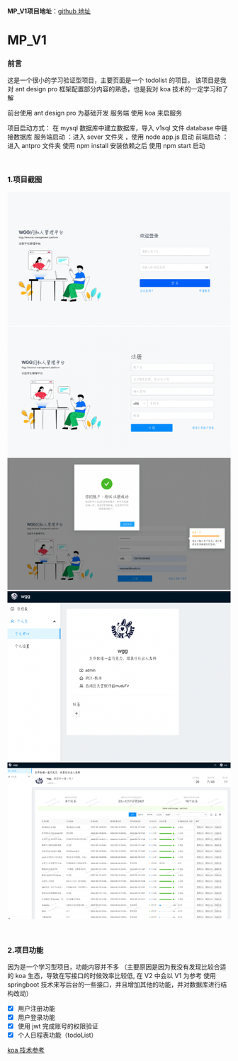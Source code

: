 **MP_V1项目地址**：[github 地址](https://github.com/SSDWGG/MP_V1.git)

# MP_V1

### 前言

这是一个很小的学习验证型项目，主要页面是一个 todolist 的项目。
该项目是我对 ant design pro 框架配置部分内容的熟悉，也是我对 koa 技术的一定学习和了解

前台使用 ant design pro 为基础开发
服务端 使用 koa 来启服务

项目启动方式：
在 mysql 数据库中建立数据库，导入 v1sql 文件
database 中链接数据库
服务端启动 ：进入 sever 文件夹 ，使用 node app.js 启动
前端启动 ： 进入 antpro 文件夹 使用 npm install 安装依赖之后 使用 npm start 启动

<br/>

### 1.项目截图

![登录](V1_imgList/login.png)
![注册](V1_imgList/register.png)
![注册结果](V1_imgList/registerResult.png)
![个人账号中心](V1_imgList/account.png)
![日程表todolist](V1_imgList/todoList.png)

<br/>

### 2.项目功能

因为是一个学习型项目，功能内容并不多
（主要原因是因为我没有发现比较合适的 koa 生态，导致在写接口的时候效率比较低,
在 V2 中会以 V1 为参考 使用 springboot 技术来写后台的一些接口，并且增加其他的功能，并对数据库进行结构改动）

- [x] 用户注册功能
- [x] 用户登录功能
- [x] 使用 jwt 完成账号的权限验证
- [x] 个人日程表功能（todoList）

[koa 技术参考](https://blog.csdn.net/sinat_17775997/article/details/123916855?spm=1001.2014.3001.5502)

<br/>
